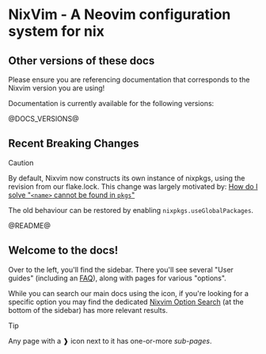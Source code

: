 # NixVim - A Neovim configuration system for nix

## Other versions of these docs

Please ensure you are referencing documentation that corresponds to the Nixvim version you are using!

Documentation is currently available for the following versions:

@DOCS_VERSIONS@

## Recent Breaking Changes

> [!CAUTION]
> By default, Nixvim now constructs its own instance of nixpkgs, using the revision from our flake.lock.
> This change was largely motivated by: [How do I solve "`<name>` cannot be found in `pkgs`"](./user-guide/faq.html#how-do-i-solve-name-cannot-be-found-in-pkgs)
>
> The old behaviour can be restored by enabling `nixpkgs.useGlobalPackages`.

@README@

## Welcome to the docs!

Over to the left, you'll find the sidebar. There you'll see several "User guides" (including an [FAQ](./user-guide/faq.md)), along with pages for various "options".

While you can search our main docs using the <i class="fa fa-search"></i> icon, if you're looking for a specific option you may find the dedicated [Nixvim Option Search](./search/index.html) (at the bottom of the sidebar) has more relevant results.

> [!TIP]
> Any page with a ❱ icon next to it has one-or-more _sub-pages_.

